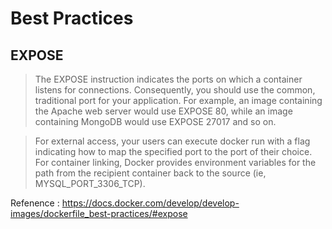 # Best Practices

## EXPOSE

> The EXPOSE instruction indicates the ports on which a container listens for connections. Consequently, you should use the common, traditional port for your application. For example, an image containing the Apache web server would use EXPOSE 80, while an image containing MongoDB would use EXPOSE 27017 and so on.

> For external access, your users can execute docker run with a flag indicating how to map the specified port to the port of their choice. For container linking, Docker provides environment variables for the path from the recipient container back to the source (ie, MYSQL_PORT_3306_TCP).

Refenence : <https://docs.docker.com/develop/develop-images/dockerfile_best-practices/#expose>
 